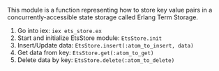 This module is a function representing how to store key value pairs in a concurrently-accessible state storage called Erlang Term Storage.

1. Go into iex: `iex ets_store.ex`
2. Start and initialize EtsStore module: `EtsStore.init`
3. Insert/Update data: `EtsStore.insert(:atom_to_insert, data)`
4. Get data from key: `EtsStore.get(:atom_to_get)`
5. Delete data by key: `EtsStore.delete(:atom_to_delete)`
